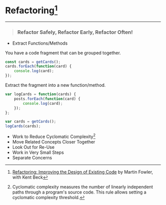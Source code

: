 # Refactoring[^1]
---

> ### Refactor Safely, Refactor Early, Refactor Often!

- Extract Functions/Methods

You have a code fragment that can be grouped together.

```javascript
const cards = getCards();
cards.forEach(function(card) {
    console.log(card);
});
```

Extract the fragment into a new function/method.

```javascript
var logCards = function(cards) {
    posts.forEach(function(card) {
        console.log(card);
    });
};

var cards = getCards();
logCards(cards);
```

- Work to Reduce Cyclomatic Complexity[^2]
- Move Related Concepts Closer Together
- Look Out for Re-Use
- Work in Very Small Steps
- Separate Concerns

[^1]: [Refactoring: Improving the Design of Existing Code](https://www.martinfowler.com/books/refactoring.html) by Martin Fowler, with Kent Beck
[^2]: Cyclomatic complexity measures the number of linearly independent paths through a program's source code. This rule allows setting a cyclomatic complexity threshold.
